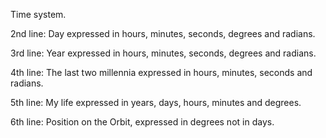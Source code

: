 
Time system.

2nd line: Day expressed in hours, minutes, seconds, degrees and radians.

3rd line: Year expressed in hours, minutes, seconds, degrees and radians.

4th line: The last two millennia expressed in hours, minutes, seconds and radians.

5th line: My life expressed in years, days, hours, minutes and degrees.

6th line: Position on the Orbit, expressed in degrees not in days.
